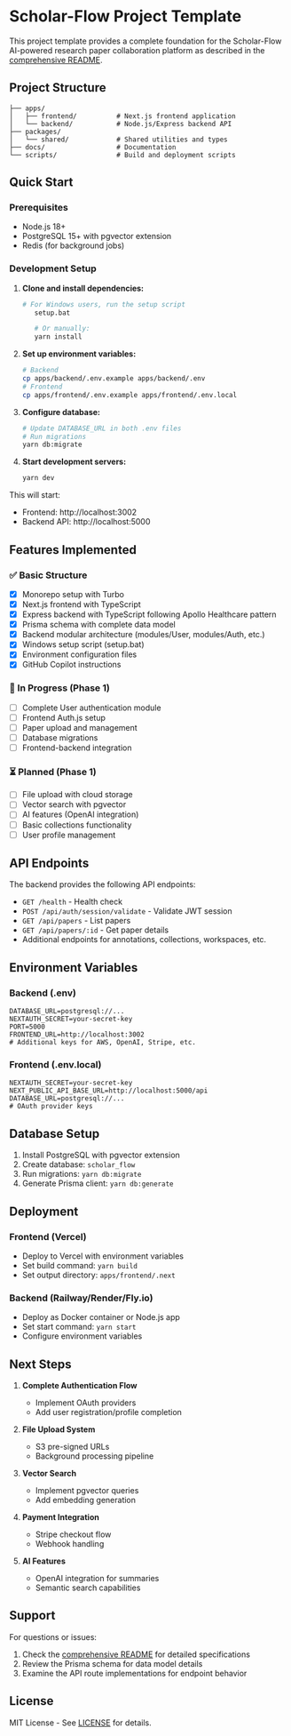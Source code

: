 # Scholar-Flow Project Template

This project template provides a complete foundation for the Scholar-Flow AI-powered research paper collaboration platform as described in the [comprehensive README](README.md).

## Project Structure

```
├── apps/
│   ├── frontend/          # Next.js frontend application
│   └── backend/           # Node.js/Express backend API
├── packages/
│   └── shared/            # Shared utilities and types
├── docs/                  # Documentation
└── scripts/               # Build and deployment scripts
```

## Quick Start

### Prerequisites

- Node.js 18+
- PostgreSQL 15+ with pgvector extension
- Redis (for background jobs)

### Development Setup

1. **Clone and install dependencies:**

   ```bash
   # For Windows users, run the setup script
      setup.bat

      # Or manually:
      yarn install
   ```

2. **Set up environment variables:**

   ```bash
   # Backend
   cp apps/backend/.env.example apps/backend/.env
   # Frontend
   cp apps/frontend/.env.example apps/frontend/.env.local
   ```

3. **Configure database:**

   ```bash
   # Update DATABASE_URL in both .env files
   # Run migrations
   yarn db:migrate
   ```

4. **Start development servers:**
   ```bash
   yarn dev
   ```

This will start:

- Frontend: http://localhost:3002
- Backend API: http://localhost:5000

## Features Implemented

### ✅ Basic Structure

- [x] Monorepo setup with Turbo
- [x] Next.js frontend with TypeScript
- [x] Express backend with TypeScript following Apollo Healthcare pattern
- [x] Prisma schema with complete data model
- [x] Backend modular architecture (modules/User, modules/Auth, etc.)
- [x] Windows setup script (setup.bat)
- [x] Environment configuration files
- [x] GitHub Copilot instructions

### 🚧 In Progress (Phase 1)

- [ ] Complete User authentication module
- [ ] Frontend Auth.js setup
- [ ] Paper upload and management
- [ ] Database migrations
- [ ] Frontend-backend integration

### ⏳ Planned (Phase 1)

- [ ] File upload with cloud storage
- [ ] Vector search with pgvector
- [ ] AI features (OpenAI integration)
- [ ] Basic collections functionality
- [ ] User profile management

## API Endpoints

The backend provides the following API endpoints:

- `GET /health` - Health check
- `POST /api/auth/session/validate` - Validate JWT session
- `GET /api/papers` - List papers
- `GET /api/papers/:id` - Get paper details
- Additional endpoints for annotations, collections, workspaces, etc.

## Environment Variables

### Backend (.env)

```
DATABASE_URL=postgresql://...
NEXTAUTH_SECRET=your-secret-key
PORT=5000
FRONTEND_URL=http://localhost:3002
# Additional keys for AWS, OpenAI, Stripe, etc.
```

### Frontend (.env.local)

```
NEXTAUTH_SECRET=your-secret-key
NEXT_PUBLIC_API_BASE_URL=http://localhost:5000/api
DATABASE_URL=postgresql://...
# OAuth provider keys
```

## Database Setup

1. Install PostgreSQL with pgvector extension
2. Create database: `scholar_flow`
3. Run migrations: `yarn db:migrate`
4. Generate Prisma client: `yarn db:generate`

## Deployment

### Frontend (Vercel)

- Deploy to Vercel with environment variables
- Set build command: `yarn build`
- Set output directory: `apps/frontend/.next`

### Backend (Railway/Render/Fly.io)

- Deploy as Docker container or Node.js app
- Set start command: `yarn start`
- Configure environment variables

## Next Steps

1. **Complete Authentication Flow**
   - Implement OAuth providers
   - Add user registration/profile completion

2. **File Upload System**
   - S3 pre-signed URLs
   - Background processing pipeline

3. **Vector Search**
   - Implement pgvector queries
   - Add embedding generation

4. **Payment Integration**
   - Stripe checkout flow
   - Webhook handling

5. **AI Features**
   - OpenAI integration for summaries
   - Semantic search capabilities

## Support

For questions or issues:

1. Check the [comprehensive README](README.md) for detailed specifications
2. Review the Prisma schema for data model details
3. Examine the API route implementations for endpoint behavior

## License

MIT License - See [LICENSE](LICENSE) for details.
